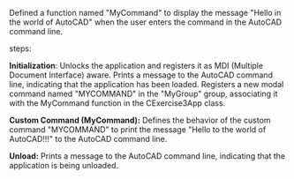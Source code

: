 Defined a function named "MyCommand" to display the message "Hello <Name> in the world of AutoCAD" when
the user enters the command in the AutoCAD command line.

steps:

**Initialization**:
Unlocks the application and registers it as MDI (Multiple Document Interface) aware.
Prints a message to the AutoCAD command line, indicating that the application has been loaded.
Registers a new modal command named "MYCOMMAND" in the "MyGroup" group, associating it with the MyCommand function in the CExercise3App class.

**Custom Command (MyCommand):**
Defines the behavior of the custom command "MYCOMMAND" to print the message "Hello to the world of AutoCAD!!!" to the AutoCAD command line.

**Unload:**
Prints a message to the AutoCAD command line, indicating that the application is being unloaded.
